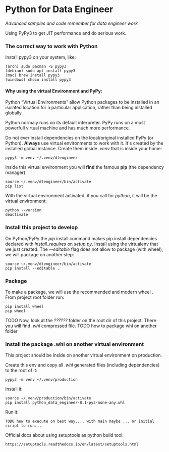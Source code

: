 # Python for Data Engineer

*Advanced samples and code remember for data engineer work*

Using PyPy3 to get JIT performance and do serious work.

### The correct way to work with Python

Install pypy3 on your system, like:

	(arch) sudo pacman -S pypy3
	(debian) sudo apt install pypy3
	(mac) brew install pypy3
	(windows) choco install pypy3

#### Why using the virtual Environment and PyPy:

Python “Virtual Environments” allow Python packages to be installed in an isolated location for a particular application, rather than being installed globally.

Python normaly runs on its default interpreter. PyPy runs on a most powerfull virtual machine and has much more performance.

Do not ever install dependencies on the local/original installed PyPy (or Python). **Always** use virtual environments to work with it. It's created by the installed global instance. Create them inside *.venv* that is inside your home:

	pypy3 -m venv ~/.venv/dtengineer

Inside this virtual environment you will **find** the famous **pip** (the dependency manager):

	source ~/.venv/dtengineer/bin/activate
	pip list
	
With the virtual environment activated, if you call for *python*, it will be the virtual environment: 
	
	python --version
	deactivate

### Install this project to develop

On Python/PyPy the *pip* install command makes pip install dependencies declared with *install_requires* on *setup.py*. Install using the virtualenv that we just created. The *--editable* flag does not allow to package (with wheel), we will package on another step:

	source ~/.venv/dtengineer/bin/activate
	pip install --editable .

### Package

To make a package, we will use the recommended and modern wheel . From project root folder run:

	pip install wheel
	pip wheel .
	
TODO Now, look at the *??????* folder on the root dir of this project. There you will find *.whl* compressed file.
TODO how to package whl on another folder

### Install the package .whl on another virtual environment

This project should be inside on another virtual environment on production. 

Create this env and copy all *.whl* generated files (including dependencies) to the root of it:

    pypy3 -m venv ~/.venv/production

Install it:

    source ~/.venv/production/bin/activate
    pip install python_data_engineer-0.1-py3-none-any.whl

Run it:

    TODO how to execute on best way.... with main maybe ... or initial script to run...

Official docs about using setuptools as python build tool:

    https://setuptools.readthedocs.io/en/latest/setuptools.html
